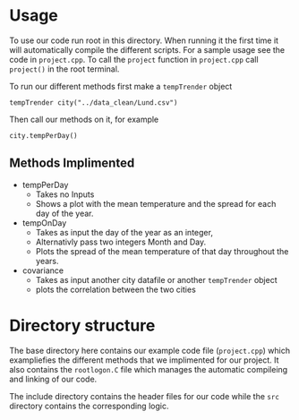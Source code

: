 # Usage 
To use our code run root in this directory. When running it the first time it 
will automatically compile the different scripts. For a sample usage see the 
code in `project.cpp`. To call the `project` function in `project.cpp` call 
`project()` in the root terminal.

To run our different methods first make a `tempTrender` object 
```
tempTrender city("../data_clean/Lund.csv")
```
Then call our methods on it, for example
```
city.tempPerDay()
```

## Methods Implimented
 * tempPerDay
   * Takes no Inputs
   * Shows a plot with the mean temperature and the spread for each day of the year.
 * tempOnDay
   * Takes as input the day of the year as an integer,
   * Alternativly pass two integers Month and Day.
   * Plots the spread of the mean temperature of that day throughout the years.
 * covariance
   * Takes as input another city datafile or another `tempTrender` object
   * plots the correlation between the two cities

# Directory structure

The base directory here contains our example code file (`project.cpp`) which
exampliefies the different methods that we implimented for our project.
It also contains the `rootlogon.C` file which manages the automatic compileing
and linking of our code.

The include directory contains the header files for our code while the `src` 
directory contains the corresponding logic.



